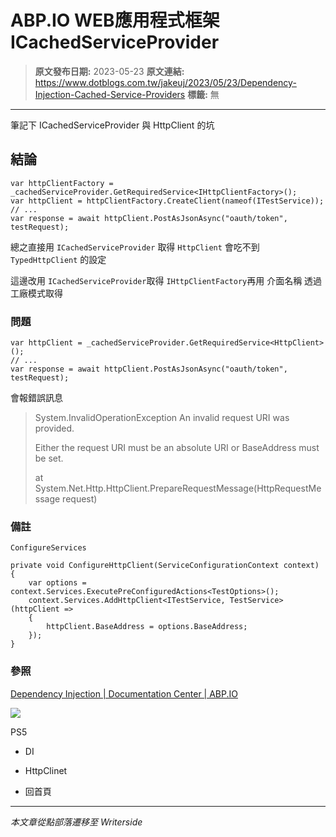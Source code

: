 # ABP.IO WEB應用程式框架 ICachedServiceProvider

> **原文發布日期:** 2023-05-23
> **原文連結:** https://www.dotblogs.com.tw/jakeuj/2023/05/23/Dependency-Injection-Cached-Service-Providers
> **標籤:** 無

---

筆記下 ICachedServiceProvider 與 HttpClient 的坑

## 結論

```
var httpClientFactory = _cachedServiceProvider.GetRequiredService<IHttpClientFactory>();
var httpClient = httpClientFactory.CreateClient(nameof(ITestService));
// ...
var response = await httpClient.PostAsJsonAsync("oauth/token", testRequest);
```

總之直接用 `ICachedServiceProvider` 取得 `HttpClient` 會吃不到 `TypedHttpClient` 的設定

這邊改用 `ICachedServiceProvider`取得 `IHttpClientFactory`再用 介面名稱 透過工廠模式取得

### 問題

```
var httpClient = _cachedServiceProvider.GetRequiredService<HttpClient>();
// ...
var response = await httpClient.PostAsJsonAsync("oauth/token", testRequest);
```

會報錯誤訊息

> System.InvalidOperationException An invalid request URI was provided.
>
> Either the request URI must be an absolute URI or BaseAddress must be set.
>
> at System.Net.Http.HttpClient.PrepareRequestMessage(HttpRequestMessage request)

### 備註

`ConfigureServices`

```
private void ConfigureHttpClient(ServiceConfigurationContext context)
{
    var options = context.Services.ExecutePreConfiguredActions<TestOptions>();
    context.Services.AddHttpClient<ITestService, TestService>(httpClient =>
    {
        httpClient.BaseAddress = options.BaseAddress;
    });
}
```

### 參照

[Dependency Injection | Documentation Center | ABP.IO](https://docs.abp.io/en/abp/latest/Dependency-Injection#cached-service-providers)

![](https://card.psnprofiles.com/1/jakeuj.png)

PS5

* DI
* HttpClinet

* 回首頁

---

*本文章從點部落遷移至 Writerside*
